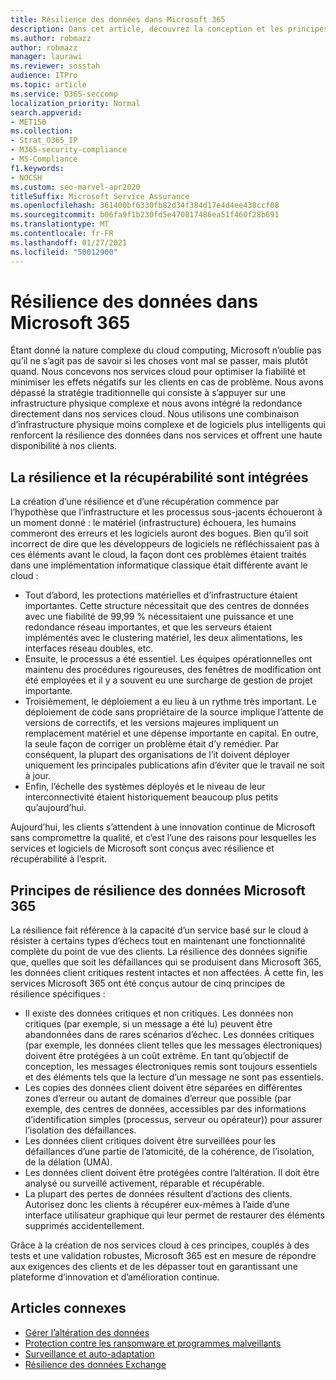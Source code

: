 ```yaml
---
title: Résilience des données dans Microsoft 365
description: Dans cet article, découvrez la conception et les principes de résilience et de récupération des données dans Microsoft 365.
ms.author: robmazz
author: robmazz
manager: laurawi
ms.reviewer: sosstah
audience: ITPro
ms.topic: article
ms.service: O365-seccomp
localization_priority: Normal
search.appverid:
- MET150
ms.collection:
- Strat_O365_IP
- M365-security-compliance
- MS-Compliance
f1.keywords:
- NOCSH
ms.custom: seo-marvel-apr2020
titleSuffix: Microsoft Service Assurance
ms.openlocfilehash: 361400bf6330fb82d34f384d17e4d4ee438ccf08
ms.sourcegitcommit: b06fa9f1b230fd5e470817486ea51f460f28b691
ms.translationtype: MT
ms.contentlocale: fr-FR
ms.lasthandoff: 01/27/2021
ms.locfileid: "50012900"
---
```

# <a name="data-resiliency-in-microsoft-365"></a>Résilience des données dans Microsoft 365

Étant donné la nature complexe du cloud computing, Microsoft n’oublie pas qu’il ne s’agit pas de savoir si les choses vont mal se passer, mais plutôt quand. Nous concevons nos services cloud pour optimiser la fiabilité et minimiser les effets négatifs sur les clients en cas de problème. Nous avons dépassé la stratégie traditionnelle qui consiste à s’appuyer sur une infrastructure physique complexe et nous avons intégré la redondance directement dans nos services cloud. Nous utilisons une combinaison d’infrastructure physique moins complexe et de logiciels plus intelligents qui renforcent la résilience des données dans nos services et offrent une haute disponibilité à nos clients.

## <a name="resiliency-and-recoverability-are-built-in"></a>La résilience et la récupérabilité sont intégrées

La création d’une résilience et d’une récupération commence par l’hypothèse que l’infrastructure et les processus sous-jacents échoueront à un moment donné : le matériel (infrastructure) échouera, les humains commeront des erreurs et les logiciels auront des bogues. Bien qu’il soit incorrect de dire que les développeurs de logiciels ne réfléchissaient pas à ces éléments avant le cloud, la façon dont ces problèmes étaient traités dans une implémentation informatique classique était différente avant le cloud :

- Tout d’abord, les protections matérielles et d’infrastructure étaient importantes. Cette structure nécessitait que des centres de données avec une fiabilité de 99,99 % nécessitaient une puissance et une redondance réseau importantes, et que les serveurs étaient implémentés avec le clustering matériel, les deux alimentations, les interfaces réseau doubles, etc.
- Ensuite, le processus a été essentiel. Les équipes opérationnelles ont maintenu des procédures rigoureuses, des fenêtres de modification ont été employées et il y a souvent eu une surcharge de gestion de projet importante.
- Troisièmement, le déploiement a eu lieu à un rythme très important. Le déploiement de code sans propriétaire de la source implique l’attente de versions de correctifs, et les versions majeures impliquent un remplacement matériel et une dépense importante en capital. En outre, la seule façon de corriger un problème était d’y remédier. Par conséquent, la plupart des organisations de l’it doivent déployer uniquement les principales publications afin d’éviter que le travail ne soit à jour.
- Enfin, l’échelle des systèmes déployés et le niveau de leur interconnectivité étaient historiquement beaucoup plus petits qu’aujourd’hui.

Aujourd’hui, les clients s’attendent à une innovation continue de Microsoft sans compromettre la qualité, et c’est l’une des raisons pour lesquelles les services et logiciels de Microsoft sont conçus avec résilience et récupérabilité à l’esprit.

## <a name="microsoft-365-data-resiliency-principles"></a>Principes de résilience des données Microsoft 365

La résilience fait référence à la capacité d’un service basé sur le cloud à résister à certains types d’échecs tout en maintenant une fonctionnalité complète du point de vue des clients. La résilience des données signifie que, quelles que soit les défaillances qui se produisent dans Microsoft 365, les données client critiques restent intactes et non affectées. À cette fin, les services Microsoft 365 ont été conçus autour de cinq principes de résilience spécifiques :

- Il existe des données critiques et non critiques. Les données non critiques (par exemple, si un message a été lu) peuvent être abandonnées dans de rares scénarios d’échec. Les données critiques (par exemple, les données client telles que les messages électroniques) doivent être protégées à un coût extrême. En tant qu’objectif de conception, les messages électroniques remis sont toujours essentiels et des éléments tels que la lecture d’un message ne sont pas essentiels.
- Les copies des données client doivent être séparées en différentes zones d’erreur ou autant de domaines d’erreur que possible (par exemple, des centres de données, accessibles par des informations d’identification simples (processus, serveur ou opérateur)) pour assurer l’isolation des défaillances. 
- Les données client critiques doivent être surveillées pour les défaillances d’une partie de l’atomicité, de la cohérence, de l’isolation, de la délation (UMA).
- Les données client doivent être protégées contre l’altération. Il doit être analysé ou surveillé activement, réparable et récupérable.
- La plupart des pertes de données résultent d’actions des clients. Autorisez donc les clients à récupérer eux-mêmes à l’aide d’une interface utilisateur graphique qui leur permet de restaurer des éléments supprimés accidentellement.

Grâce à la création de nos services cloud à ces principes, couplés à des tests et une validation robustes, Microsoft 365 est en mesure de répondre aux exigences des clients et de les dépasser tout en garantissant une plateforme d’innovation et d’amélioration continue.

## <a name="related-articles"></a>Articles connexes

- [Gérer l’altération des données](assurance-dealing-with-data-corruption.md)
- [Protection contre les ransomware et programmes malveillants](assurance-malware-and-ransomware-protection.md)
- [Surveillance et auto-adaptation](assurance-monitoring-and-self-healing.md)
- [Résilience des données Exchange](assurance-exchange-data-resiliency.md)
